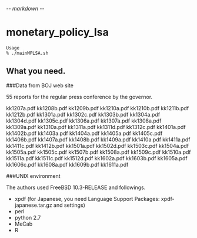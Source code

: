 -*- markdown -*-

# monetary_policy_lsa

    Usage
    % ./mainMPLSA.sh

## What you need.

###Data from BOJ web site

55 reports for the regular press conference by the governor.

kk1207a.pdf kk1208b.pdf kk1209b.pdf kk1210a.pdf kk1210b.pdf kk1211b.pdf
kk1212b.pdf kk1301a.pdf kk1302c.pdf kk1303b.pdf kk1304a.pdf kk1304d.pdf
kk1305c.pdf kk1306a.pdf kk1307a.pdf kk1308a.pdf kk1309a.pdf kk1310a.pdf
kk1311a.pdf kk1311d.pdf kk1312c.pdf kk1401a.pdf kk1402b.pdf kk1403a.pdf
kk1404a.pdf kk1405a.pdf kk1405c.pdf kk1406b.pdf kk1407a.pdf kk1408b.pdf
kk1409a.pdf kk1410a.pdf kk1411a.pdf kk1411c.pdf kk1412b.pdf kk1501a.pdf
kk1502d.pdf kk1503c.pdf kk1504a.pdf kk1505a.pdf kk1505c.pdf kk1507b.pdf
kk1508a.pdf kk1509c.pdf kk1510a.pdf kk1511a.pdf kk1511c.pdf kk1512d.pdf
kk1602a.pdf kk1603b.pdf kk1605a.pdf kk1606c.pdf kk1608a.pdf kk1609b.pdf
kk1611a.pdf

###UNIX environment

The authors used FreeBSD 10.3-RELEASE and followings.

* xpdf (for Japanese, you need Language Support Packages: xpdf-japanese.tar.gz and settings)
* perl
* python 2.7
* MeCab
* R
